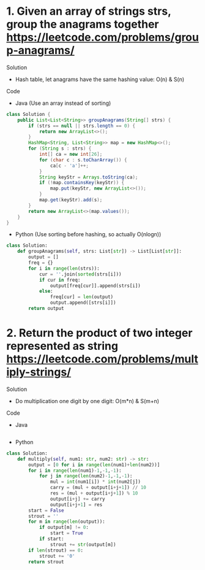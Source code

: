 # 1. Given an array of strings strs, group the anagrams together https://leetcode.com/problems/group-anagrams/

Solution

- Hash table, let anagrams have the same hashing value: O(n) & S(n)

Code

- Java (Use an array instead of sorting)

```java
class Solution {
    public List<List<String>> groupAnagrams(String[] strs) {
        if (strs == null || strs.length == 0) {
            return new ArrayList<>();
        }
        HashMap<String, List<String>> map = new HashMap<>();
        for (String s : strs) {
            int[] ca = new int[26];
            for (char c : s.toCharArray()) {
                ca[c - 'a']++;
            }
            String keyStr = Arrays.toString(ca);
            if (!map.containsKey(keyStr)) {
                map.put(keyStr, new ArrayList<>());
            }
            map.get(keyStr).add(s);
        }
        return new ArrayList<>(map.values());
    }
}
```

- Python (Use sorting before hashing, so actually O(nlogn))

```python
class Solution:
    def groupAnagrams(self, strs: List[str]) -> List[List[str]]:
        output = []
        freq = {}
        for i in range(len(strs)):
            cur = ''.join(sorted(strs[i]))
            if cur in freq:
                output[freq[cur]].append(strs[i])
            else:
                freq[cur] = len(output)
                output.append([strs[i]])
        return output
```

# 2. Return the product of two integer represented as string https://leetcode.com/problems/multiply-strings/

Solution

- Do multiplication one digit by one digit: O(m*n) & S(m+n)

Code

- Java

```java

```

- Python

```python
class Solution:
    def multiply(self, num1: str, num2: str) -> str:
        output = [0 for i in range(len(num1)+len(num2))]
        for i in range(len(num1)-1,-1,-1):
            for j in range(len(num2)-1,-1,-1):
                mul = int(num1[i]) * int(num2[j])
                carry = (mul + output[i+j+1]) // 10
                res = (mul + output[i+j+1]) % 10
                output[i+j] += carry
                output[i+j+1] = res
        start = False
        strout = ''
        for m in range(len(output)):
            if output[m] != 0:
                start = True
            if start:
                strout += str(output[m])
        if len(strout) == 0:
            strout += '0'
        return strout
```